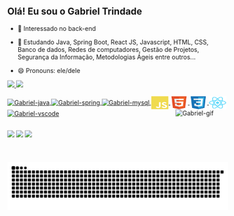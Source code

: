## Olá! Eu sou o Gabriel Trindade

- 🔭 Interessado no back-end
- 🌱 Estudando Java, Spring Boot, React JS, Javascript, HTML, CSS, Banco de dados, Redes de computadores, Gestão de Projetos, Segurança da Informação, Metodologias Ágeis entre outros...
 
- 😄 Pronouns: ele/dele

<div>
  <a href="https://beacons.page/tadsgabrieltrindade">
  <img height="180em" src="https://github-readme-stats.vercel.app/api?username=tadsgabrieltrindade&show_icons=true&theme=dark&include_all_commits=true&count_private=true"/>
  <img height="180em" src="https://github-readme-stats.vercel.app/api/top-langs/?username=tadsgabrieltrindade&layout=compact&langs_count=16&theme=dark"/>
</div>
  
<div style="display: inline_block"><br>
  <img align="center" alt="Gabriel-java" height="30" width="40" src="https://cdn.jsdelivr.net/gh/devicons/devicon/icons/java/java-original-wordmark.svg" />
  <img align="center" alt="Gabriel-spring" height="30" width="40" src="https://cdn.jsdelivr.net/gh/devicons/devicon/icons/spring/spring-original-wordmark.svg" />
  <img align="center" alt="Gabriel-mysql" height="30" width="40"  src="https://cdn.jsdelivr.net/gh/devicons/devicon/icons/mysql/mysql-original-wordmark.svg" />
  <img align="center" alt="Gabriel-Js" height="30" width="40" src="https://raw.githubusercontent.com/devicons/devicon/master/icons/javascript/javascript-plain.svg">
  <img align="center" alt="Gabriel-HTML" height="30" width="40" src="https://raw.githubusercontent.com/devicons/devicon/master/icons/html5/html5-original.svg">
  <img align="center" alt="Gabriel-CSS" height="30" width="40" src="https://raw.githubusercontent.com/devicons/devicon/master/icons/css3/css3-original.svg">
  <img align="center" alt="Gabriel-React" height="30" width="40" src="https://raw.githubusercontent.com/devicons/devicon/master/icons/react/react-original.svg">
  <img align="center" alt="Gabriel-vscode" height="30" width="40"  src="https://cdn.jsdelivr.net/gh/devicons/devicon/icons/vscode/vscode-original-wordmark.svg" />


  <img align="right" height="120" width="120" alt="Gabriel-gif" src="https://lh3.googleusercontent.com/DL3TLvCwYG49R49FT7bxRWRK6sE6tXUMuiQmnzwHqwvNuUx6KPsLtJ7dZR2-5wqIoO1SwqdvOpo0EfVqP0cWik1-7JcHmfrMyFiv6u5WKfXzwU692bbssO344WXR4JRw8IibheWQ_ye4t1BHWp2Z-RpehjFYmT7Xg2cWfYrmpXXVpS0lVfG4IwugIEX7osktkZGDUx38D3GBM27rEZQqFytyJDFwzvUtc3-AX0wpcyvNCOA6ceyvftvbE3ry0Hte68t-rOcBSP2BBC_cIUHWm1p52fSwJ_Sz3hebcCokWN1KgpJ9vugR69dQPEAOqJBt0dSLUdHYRSUYW2gjDKnXXj5SzQlmexS0OVpeSVj-KdPieT4QMCSQRCWiVR67D1dGZOOH7YoCEzUeihqXB_6BlcXrhSAfCtUENzPuHSVsomo0ABX2IugqxD5m3FXPLHZxqSPN7sytrkyxE86fPbPSoDMxtM8ebjvYHsrEQPCE-q5cdwexvCOCK67H3dMJR1oFwa_4RBloxXsJI6ZYkJ2LbYAPq9ojsnJR48Pntdb5LV2hk09I7lc1uUq9P9Dp7NLw5SeleAO9DGsS9kcMkxqOWq_X26weQA6dzswqfzvN079ZhL62e554ya38zqj8ZZ6cJv8b3mIy-85G5mCxz9HFDBOvmwS9vMjLyTJGMVDoaYZlxGp64a_3whP14xJYYoL7ECFkeYMsLMN57SCkfzDPqlFasJIIniKvR6bmH07aSxGG-IFIfvUHZkXXJEV28k8X1vWxT3wPl3m77183=s72-no">
</div>
  
##
  
<div>
  <a href="https://www.linkedin.com/in/tadsgabrieltrindade" target="_new"><img src="https://img.shields.io/badge/-LinkedIn-%230077B5?style=for-the-badge&logo=linkedin&logoColor=white" target="_blank"></a>   
  <a href = "mailto:contato.trindadegabriel@gmail.com"><img src="https://img.shields.io/badge/Gmail-D14836?style=for-the-badge&logo=gmail&logoColor=white" target="_blank"></a>
  <a href="https://instagram.com/tadsgabrieltrindade" target="_new"><img src="https://img.shields.io/badge/-Instagram-%23E4405F?style=for-the-badge&logo=instagram&logoColor=white" target="_blank"></a>
  
  
</div>

![Snake animation](https://github.com/tadsgabrieltrindade/tadsgabrieltrindade/blob/output/github-contribution-grid-snake.svg)
